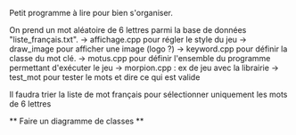 Petit programme à lire pour bien s'organiser.

On prend un mot aléatoire de 6 lettres parmi la base de données "liste_français.txt".
-> affichage.cpp pour régler le style du jeu
-> draw_image pour afficher une image (logo ?)
-> keyword.cpp pour définir la classe du mot clé.
-> motus.cpp pour définir l'ensemble du programme permettant d'exécuter le jeu
-> morpion.cpp : ex de jeu avec la librairie
-> test_mot pour tester le mots et dire ce qui est valide

Il faudra trier la liste de mot français pour sélectionner uniquement les mots de 6 lettres

** Faire un diagramme de classes **
